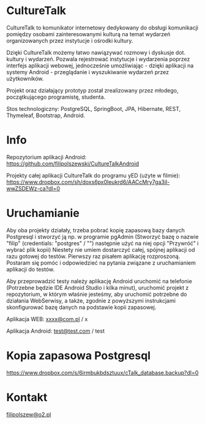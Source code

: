 # CultureTalk

CultureTalk to komunikator internetowy dedykowany do obsługi komunikacji pomiędzy osobami zainteresowanymi kulturą na temat wydarzeń organizowanych przez instytucje i ośrodki kultury. 

Dzięki CultureTalk możemy łatwo nawiązywać rozmowy i dyskusje dot. kultury i wydarzeń. Pozwala rejestrować instytucje i wydarzenia poprzez interfejs aplikacji webowej, jednocześnie umożliwiając - dzięki aplikacji na systemy Android - przeglądanie i wyszukiwanie wydarzeń przez użytkowników. 

Projekt oraz działający prototyp został zrealizowany przez młodego, początkującego programistę, studenta.

Stos technologiczny: PostgreSQL, SpringBoot, JPA, Hibernate, 
REST, Thymeleaf, Bootstrap, Android.


# Info

Repozytorium aplikacji Android: https://github.com/filipolszewski/CultureTalkAndroid

Projekty całej aplikacji CultureTalk do programu yED (użyte w filmie):
https://www.dropbox.com/sh/doxs6px0leukrd6/AACcMry7ga3il-wwZSDEWz-ca?dl=0

# Uruchamianie

Aby oba projekty działały, trzeba pobrać kopię zapasową bazy danych Postgresql i stworzyć ją
np. w programie pgAdmin (Stworzyć bazę o nazwie "filip" (credentials: "postgres" / "") następnie użyć na niej opcji "Przywróć" i wybrać plik kopii)
Niestety nie umiem dostarczyć całej, spójnej aplikacji od razu gotowej do testów. Pierwszy raz pisałem aplikację rozproszoną. 
Postaram się pomóc i odpowiedzieć na pytania związane z uruchamianiem aplikacji do testów.

Aby przeprowadzić testy należy aplikację Android uruchomić na telefonie (Potrzebne będzie IDE Android Studio i kilka minut),
uruchomić projekt z repozytorium, w którym właśnie jesteśmy, aby uruchomić potrzebne do działania WebSerwisy, a także, zgodnie z powyższymi instrukcjami skonfigurować bazę danych na podstawie kopii zapasowej.

Aplikacja WEB:
xxxx@com.pl / x

Aplikacja Android:
test@test.com / test

# Kopia zapasowa Postgresql

https://www.dropbox.com/s/6irmbukbdsztuux/cTalk_database.backup?dl=0

# Kontakt

filipolszew@o2.pl
